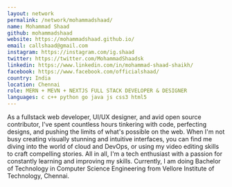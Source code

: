 ```yaml
---
layout: network
permalink: /network/mohammadshaad/
name: Mohammad Shaad
github: mohammadshaad
website: https://mohammadshaad.github.io/
email: callshaad@gmail.com
instagram: https://instagram.com/ig.shaad
twitter: https://twitter.com/MohammadShaadsk
linkedin: https://www.linkedin.com/in/mohammad-shaad-shaikh/
facebook: https://www.facebook.com/officialshaad/
country: India
location: Chennai
role: MERN + MEVN + NEXTJS FULL STACK DEVELOPER & DESIGNER
languages: c c++ python go java js css3 html5
---
```


As a fullstack web developer, UI/UX designer, and avid open source contributor, I've spent countless hours tinkering with code, perfecting designs, and pushing the limits of what's possible on the web. When I'm not busy creating visually stunning and intuitive interfaces, you can find me diving into the world of cloud and DevOps, or using my video editing skills to craft compelling stories. All in all, I'm a tech enthusiast with a passion for constantly learning and improving my skills. Currently, I am doing Bachelor of Technology in Computer Science Engineering from Vellore Institute of Technology, Chennai.
